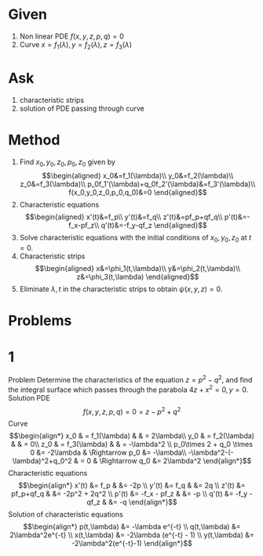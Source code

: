 # Given
1. Non linear PDE $f(x,y,z,p,q)=0$
2. Curve $x=f_1(\lambda),y=f_2(\lambda),z=f_3(\lambda)$
# Ask
1. characteristic strips
2. solution of PDE passing through curve
# Method
1. Find $x_0,y_0,z_0,p_0,z_0$ given by $$\begin{aligned}
x_0&=f_1(\lambda)\\ 
y_0&=f_2(\lambda)\\
z_0&=f_3(\lambda)\\
p_0f_1'(\lambda)+q_0f_2'(\lambda)&=f_3'(\lambda)\\
f(x_0,y_0,z_0,p_0,q_0)&=0
\end{aligned}$$
2. Characteristic equations $$\begin{aligned}
x'(t)&=f_p\\
y'(t)&=f_q\\
z'(t)&=pf_p+qf_q\\
p'(t)&=-f_x-pf_z\\
q'(t)&=-f_y-qf_z
\end{aligned}$$
3. Solve characteristic equations with the initial conditions of $x_0,y_0,z_0$ at $t=0$.
4. Characteristic strips $$\begin{aligned}
x&=\phi_1(t,\lambda)\\
y&=\phi_2(t,\lambda)\\
z&=\phi_3(t,\lambda)
\end{aligned}$$
6. Eliminate $\lambda,t$ in the characteristic strips to obtain $\psi(x,y,z)=0$.
# Problems
# 1
Problem
Determine the characteristics of the equation $z=p^2-q^2$, and find the integral surface which passes through the parabola $4z+x^2=0,y=0$.
Solution
PDE
$$f(x,y,z,p,q)=0=z-p^2+q^2$$
Curve
$$\begin{align*}
x_0 & = f_1(\lambda) & & = 2\lambda\\
y_0 & = f_2(\lambda) & & = 0\\
z_0 & = f_3(\lambda) & & = -\lambda^2 \\
p_0\times 2 + q_0 \times 0 &= -2\lambda & \Rightarrow p_0 &= -\lambda\\
-\lambda^2-(-\lambda)^2+q_0^2 & = 0 & \Rightarrow q_0 &= 2\lambda^2
\end{align*}$$
Characteristic equations
$$\begin{align*}
x'(t) &= f_p & &= -2p \\
y'(t) &= f_q & &= 2q \\
z'(t) &= pf_p+qf_q & &= -2p^2 + 2q^2 \\
p'(t) &= -f_x - pf_z & &= -p \\
q'(t) &= -f_y - qf_z & &= -q
\end{align*}$$
Solution of characteristic equations
$$\begin{align*}
p(t,\lambda) &= -\lambda e^{-t} \\
q(t,\lambda) &= 2\lambda^2e^{-t} \\
x(t,\lambda) &= -2\lambda (e^{-t} - 1) \\
y(t,\lambda) &= -2\lambda^2(e^{-t}-1)
\end{align*}$$
